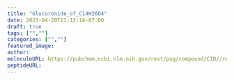 ```yaml
---
title: "Glucuronide_of_C14H26O4"
date: 2023-04-20T21:12:14-07:00
draft: true
tags: ["",""]
categories: ["",""]
featured_image: 
author: 
moleculeURL: https://pubchem.ncbi.nlm.nih.gov/rest/pug/compound/CID//record/SDF/?record_type=3d&response_type=display
peptideURL:
---
```

